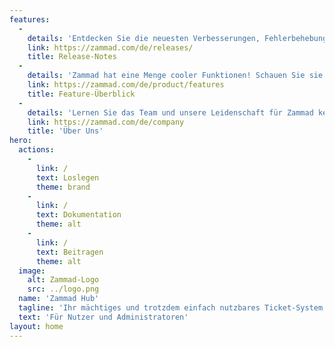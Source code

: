 ```yaml
---
features:
  - 
    details: 'Entdecken Sie die neuesten Verbesserungen, Fehlerbehebungen und neuen Funktionen, damit Ihr Ticket-System optimal läuft.'
    link: https://zammad.com/de/releases/
    title: Release-Notes
  - 
    details: 'Zammad hat eine Menge cooler Funktionen! Schauen Sie sie hier an!'
    link: https://zammad.com/de/product/features
    title: Feature-Überblick
  - 
    details: 'Lernen Sie das Team und unsere Leidenschaft für Zammad kennen.'
    link: https://zammad.com/de/company
    title: 'Über Uns'
hero:
  actions:
    - 
      link: /
      text: Loslegen
      theme: brand
    - 
      link: /
      text: Dokumentation
      theme: alt
    - 
      link: /
      text: Beitragen
      theme: alt
  image:
    alt: Zammad-Logo
    src: ../logo.png
  name: 'Zammad Hub'
  tagline: 'Ihr mächtiges und trotzdem einfach nutzbares Ticket-System.'
  text: 'Für Nutzer und Administratoren'
layout: home
---
```


 <!-- RSC 20240912: Renamed to JD's suggestion (Hub)-->
